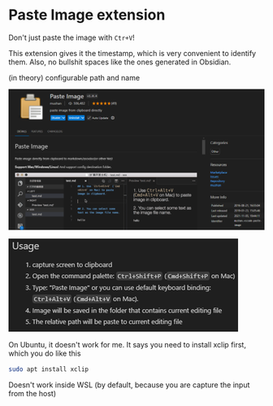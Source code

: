 # Paste Image extension

Don't just paste the image with `Ctr+V`!

This extension gives it the timestamp, which is very convenient to identify them. Also, no bullshit spaces like the ones generated in Obsidian.

(in theory) configurable path and name

![a](img/2024-12-14-17-12-33.png)

![a](img/2024-12-14-17-13-33.png)

On Ubuntu, it doesn't work for me. It says you need to install xclip first, which you do like this

```bash
sudo apt install xclip
```

Doesn't work inside WSL (by default, because you are capture the input from the host)
